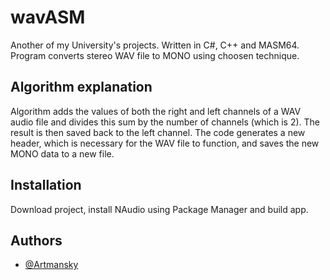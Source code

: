 # wavASM

Another of my University's projects. Written in C#, C++ and MASM64. Program converts stereo WAV file to MONO using choosen technique.




## Algorithm explanation

Algorithm adds the values of both the right and left channels of a WAV audio file and divides this sum by the number of channels (which is 2).
The result is then saved back to the left channel.
The code generates a new header, which is necessary for the WAV file to function, and saves the new MONO data to a new file.
## Installation

Download project, install NAudio using Package Manager and build app.
## Authors

- [@Artmansky](https://github.com/Artmansky)

